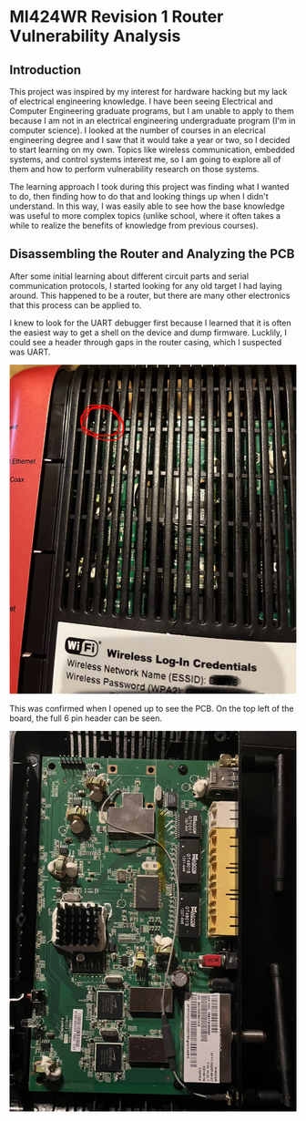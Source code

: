 # MI424WR Revision 1 Router Vulnerability Analysis

## Introduction

This project was inspired by my interest for hardware hacking but my lack of electrical engineering knowledge. I have been seeing Electrical and Computer Engineering graduate programs, but I am unable to apply to them because I am not in an electrical engineering undergraduate program (I'm in computer science). I looked at the number of courses in an elecrical engineering degree and I saw that it would take a year or two, so I decided to start learning on my own. Topics like wireless communication, embedded systems, and control systems interest me, so I am going to explore all of them and how to perform vulnerability research on those systems.

The learning approach I took during this project was finding what I wanted to do, then finding how to do that and looking things up when I didn't understand. In this way, I was easily able to see how the base knowledge was useful to more complex topics (unlike school, where it often takes a while to realize the benefits of knowledge from previous courses).

## Disassembling the Router and Analyzing the PCB

After some initial learning about different circuit parts and serial communication protocols, I started looking for any old target I had laying around. This happened to be a router, but there are many other electronics that this process can be applied to.

I knew to look for the UART debugger first because I learned that it is often the easiest way to get a shell on the device and dump firmware. Lucklily, I could see a header through gaps in the router casing, which I suspected was UART.

![UART header pins peeking through the gap](./images/router_shell.jpg)

This was confirmed when I opened up to see the PCB. On the top left of the board, the full 6 pin header can be seen.

![Front of the PCB](./images/pcb_front.jpg)